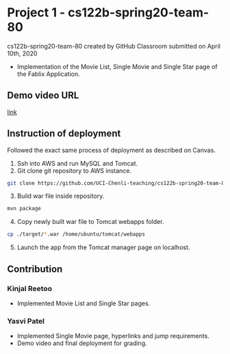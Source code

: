 # Project 1 - cs122b-spring20-team-80 
cs122b-spring20-team-80 created by GitHub Classroom
submitted on April 10th, 2020

- Implementation of the Movie List, Single Movie and Single Star page of the Fablix Application.

## Demo video URL

[link](https://youtu.be/Cd_2F8tFhRM)


## Instruction of deployment

Followed the exact same process of deployment as described on Canvas. 

  1. Ssh into AWS and run MySQL and Tomcat.
  2. Git clone git repository to AWS instance.
  
```bash
git clone https://github.com/UCI-Chenli-teaching/cs122b-spring20-team-80.git
```
  3. Build war file inside repository.
  
```bash
mvn package
```
  4. Copy newly built war file to Tomcat webapps folder.
```bash
cp ./target/*.war /home/ubuntu/tomcat/webapps
```
  5. Launch the app from the Tomcat manager page on localhost.

## Contribution

### Kinjal Reetoo 
  - Implemented Movie List and Single Star pages.

### Yasvi Patel 
  - Implemented Single Movie page, hyperlinks and jump requirements.
  - Demo video and final deployment for grading.
  

